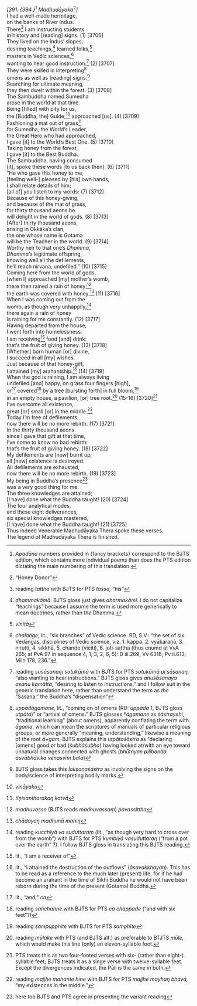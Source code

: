 *\[391. {394.}*[^1] *Madhudāyaka*[^2]*\]*  
I had a well-made hermitage,  
on the banks of River Indus.  
There[^3] I am instructing students  
in history and \[reading\] signs. (1) \[3706\]  
They lived on the Indus’ slopes,  
desiring teachings,[^4] learned folks,[^5]  
masters in Vedic sciences,[^6]  
wanting to hear good instruction.[^7] (2) \[3707\]  
They were skilled in interpreting[^8]  
omens as well as \[reading\] signs.[^9]  
Searching for ultimate meaning,  
they then dwelt within the forest. (3) \[3708\]  
The Sambuddha named Sumedha  
arose in the world at that time.  
Being \[filled\] with pity for us,  
the \[Buddha, the\] Guide,[^10] approached \[us\]. (4) \[3709\]  
Fashioning a mat out of grass[^11]  
for Sumedha, the World’s Leader,  
the Great Hero who had approached,  
I gave \[it\] to the World’s Best One. (5) \[3710\]  
Taking honey from the forest,  
I gave \[it\] to the Best Buddha.  
The Sambuddha, having consumed  
\[it\], spoke these words \[to us back then\]: (6) \[3711\]  
“He who gave this honey to me,  
\[feeling well-\] pleased by \[his\] own hands,  
I shall relate details of him;  
\[all of\] you listen to my words: (7) \[3712\]  
Because of this honey-giving,  
and because of the mat of grass,  
for thirty thousand aeons he  
will delight in the world of gods. (8) \[3713\]  
\[After\] thirty thousand aeons,  
arising in Okkāka’s clan,  
the one whose name is Gotama  
will be the Teacher in the world. (9) \[3714\]  
Worthy heir to that one’s *Dhamma*,  
*Dhamma*’s legitimate offspring,  
knowing well all the defilements,  
he’ll reach nirvana, undefiled.” (10) \[3715\]  
Coming here from the world of gods,  
\[when I\] approached \[my\] mother’s womb,  
there then rained a rain of honey;[^12]  
the earth was covered with honey.[^13] (11) \[3716\]  
When I was coming out from the  
womb, as though very unhappily,[^14]  
there again a rain of honey  
is raining for me constantly. (12) \[3717\]  
Having departed from the house,  
I went forth into homelessness.  
I am receiving[^15] food \[and\] drink:  
that’s the fruit of giving honey. (13) \[3718\]  
\[Whether\] born human \[or\] divine,  
I succeed in all \[my\] wishes.  
Just because of that honey-gift,  
I attained \[my\] arahantship.[^16] (14) \[3719\]  
When the god is raining, I am always living  
undefiled \[and\] happy, on grass four fingers \[high\],  
or[^17] covered[^18] by a tree \[bursting forth\] in full bloom,[^19]  
in an empty house, a pavilion, \[or\] tree root.[^20] (15-16)
\[3720\][^21]  
I’ve overcome all existence,  
great \[or\] small \[or\] in the middle.[^22]  
Today I’m free of defilements;  
now there will be no more rebirth. (17) \[3721\]  
In the thirty thousand aeons  
since I gave that gift at that time,  
I’ve come to know no bad rebirth:  
that’s the fruit of giving honey. (18) \[3722\]  
My defilements are \[now\] burnt up;  
all \[new\] existence is destroyed.  
All defilements are exhausted;  
now there will be no more rebirth. (19) \[3723\]  
My being in Buddha’s presence[^23]  
was a very good thing for me.  
The three knowledges are attained;  
\[I have\] done what the Buddha taught! (20) \[3724\]  
The four analytical modes,  
and these eight deliverances,  
six special knowledges mastered,  
\[I have\] done what the Buddha taught! (21) \[3725\]  
Thus indeed Venerable Madhudāyaka Thera spoke these verses.  
The legend of Madhudāyaka Thera is finished.  
[^1]: *Apadāna* numbers provided in {fancy brackets} correspond to the
    BJTS edition, which contains more individual poems than does the PTS
    edition dictating the main numbering of this translation.  
[^2]: “Honey Donor”  
[^3]: reading *tattha* with BJTS for PTS *tassa,* “his”  
[^4]: *dhammakāmā.* BJTS gloss just gives *dharmakāmī*. I do not
    capitalize “teachings” because I assume the term is used more
    generically to mean doctrines, rather than *the* Dhamma.  
[^5]: *vinītā*  
[^6]: *chalaṅge,* lit., “six branches” of Vedic science. RD, S.V.: “the
    set of six Vedāngas, disciplines of Vedic science, viz. 1. kappa, 2.
    vyākaraṇā, 3. nirutti, 4. sikkhā, 5. chando (viciti), 6. joti-sattha
    (thus enumd at VvA 265; at PvA 97 in sequence 4, 1, 3, 2, 6, 5): D
    iii.269; Vv 6316; Pv ii.613; Miln 178, 236.”  
[^7]: reading *susāsanaṃ sotukāmā* with BJTS for PTS *sotukāmā pi
    sāsanaŋ,* “also wanting to hear instructions.” BJTS gloss gives
    *anuśāsanaya asanu kämättā,* “desiring to listen to instructions,”
    and I follow suit in the generic translation here, rather than
    understand the term as *the* “Sasana,” the Buddha’s “dispensation”  
[^8]: *uppādāgamane,* lit., “coming on of omens (RD: *uppāda* 1, BJTS
    gloss *utpāta*)” or “arrival of omens.” BJTS glosses *ºāgamane* as
    *śāstrayehi*, “traditional learning” (about omens), apparently
    conflating the term with *āgama*, which can mean the scriptures of
    manuals of particular religious groups, or more generally “meaning,
    understanding,” likewise a meaning of the root *ā+gam.* BJTS
    explains this *utpātaśāstra* as “declaring \[omens\] good or bad
    (*śubhāśubha*) having looked at/with an eye toward unnatural changes
    connected with ghosts (*bhūtayan piḷibanda asvābhāvika venasvīm
    balā*)  
[^9]: BJTS gloss takes this *lakṣaṇaśāstra* as involving the signs on
    the body/science of interpreting bodily marks.  
[^10]: *vināyako*  
[^11]: *tīṇisantharakaŋ katvā*  
[^12]: *madhuvasso* (BJTS reads *madhuvassaṃ*) *pavassittha*  
[^13]: *chādayaŋ madhunā mahiŋ*  
[^14]: reading *kucchiyā va suduttaraṃ* (lit., “as though very hard to
    cross over from the womb”) with BJTS for PTS *kumbiyā vasuduttaraŋ*
    (“from a pot over the earth” ?). I follow BJTS gloss in translating
    this BJTS reading.  
[^15]: lit., “I am a receiver of”  
[^16]: lit., “I attained the destruction of the outflows”
    (*āsavakkhayaŋ*). This has to be read as a reference to the much
    later (present) life, for if he had become an arahant in the time of
    Sikhi Buddha he would not have been reborn during the time of the
    present (Gotama) Buddha.  
[^17]: lit., “and,” *ca*  
[^18]: reading *sañchanne* with BJTS for PTS *ca chappade* (“and with
    six feet”?)  
[^19]: reading *sampupphite* with BJTS for PTS *samphīte*  
[^20]: reading *mūlake* with PTS (and BJTS alt.) as preferable to BTJTS
    *mūle,* which would make this line (only) an eleven-syllable foot.  
[^21]: PTS treats this as two four-footed verses with six- (rather than
    eight-) syllable feet; BJTS treats it as a singe verse with
    twelve-syllable feet. Except the divergences indicated, the Pāli is
    the same in both.  
[^22]: reading *majjhe mahante hīne* with BJTS for PTS *majjhe mayhaŋ
    bhāvā,* “my existences in the middle.”  
[^23]: here too BJTS and PTS agree in presenting the variant reading
